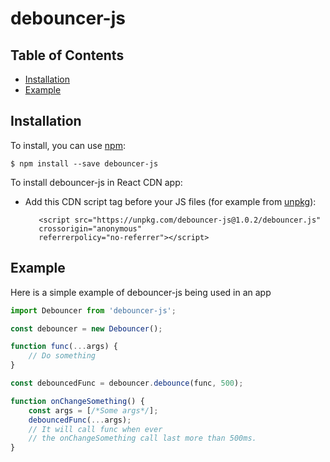 # debouncer-js

## Table of Contents

* [Installation](#installation)
* [Example](#example)

## Installation

To install, you can use [npm](https://npmjs.org/):

    $ npm install --save debouncer-js

To install debouncer-js in React CDN app:

- Add this CDN script tag before your JS files (for example
  from [unpkg](https://unpkg.com/)):

         <script src="https://unpkg.com/debouncer-js@1.0.2/debouncer.js"
         crossorigin="anonymous"
         referrerpolicy="no-referrer"></script>

## Example

Here is a simple example of debouncer-js being used in an app

```jsx
import Debouncer from 'debouncer-js';

const debouncer = new Debouncer();

function func(...args) {
    // Do something
}

const debouncedFunc = debouncer.debounce(func, 500);

function onChangeSomething() {
    const args = [/*Some args*/];
    debouncedFunc(...args); 
    // It will call func when ever 
    // the onChangeSomething call last more than 500ms.
}
```
